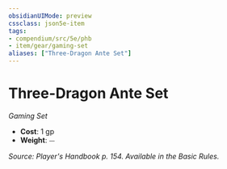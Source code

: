 ```yaml
---
obsidianUIMode: preview
cssclass: json5e-item
tags:
- compendium/src/5e/phb
- item/gear/gaming-set
aliases: ["Three-Dragon Ante Set"]
---
```

# Three-Dragon Ante Set
*Gaming Set*  

- **Cost**: 1 gp
- **Weight**: ⏤

*Source: Player's Handbook p. 154. Available in the Basic Rules.*